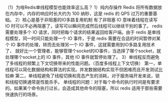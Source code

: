 （1）为啥Redis单线程模型也能效率这么高？
1）纯内存操作
Redis 将所有数据放在内存中，内存的响应时长大约为 100 纳秒，这是 redis 的   QPS 过万的重要基础。
2）核心是基于非阻塞的IO多路复用机制
有了非阻塞 IO 意味着线程在读写 IO 时可以不必再阻塞了，读写可以瞬间完成然后线程可以继续干别的事了。
redis 需要处理多个 IO 请求，同时把每个请求的结果返回给客户端。由于 redis 是单线程模型，同一时间只能处理一个 IO 事件，于是 redis 需要在合适的时间暂停对某个 IO 事件的处理，转而去处理另一个 IO 事件，这就需要用到IO多路复用技术了， 就好比一个管理者，能够管理个socket的IO事件，当选择了哪个socket，就处理哪个socket上的 IO 事件，其他 IO 事件就暂停处理了。
3）单线程反而避免了多线程的频繁上下文切换带来的性能问题。（百度多线程上下文切换）
第一，单线程可以简化数据结构和算法的实现。并发数据结构实现不但困难而且开发测试比较麻
第二，单线程避免了线程切换和竞态产生的消耗，对于服务端开发来说，锁和线程切换通常是性能杀手。
单线程的问题：对于每个命令的执行时间是有要求的。如果某个命令执行过长，会造成其他命令的阻塞，所以 redis 适用于那些需要快速执行的场景。
